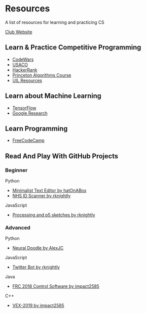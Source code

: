 # Resources
A list of resources for learning and practicing CS

[Club Website](https://bellairecsclub.weebly.com/)

## Learn & Practice Competitive Programming
- [CodeWars](https://codewars.com)
- [USACO](https://usaco.com)
- [HackerRank](https://www.hackerrank.com/)
- [Princeton Algorithms Course](https://www.coursera.org/learn/algorithms-part1)
- [UIL Resources](http://www.uiltexas.org/academics/computer-science/resources)

## Learn about Machine Learning
- [TensorFlow](https://tensorflow.org)
- [Google Research](https://colab.research.google.com)

## Learn Programming
- [FreeCodeCamp](https://www.freecodecamp.org/)

## Read And Play With GitHub Projects

### Beginner
Python
- [Minimalist Text Editor by hatOnABox](https://github.com/hatOnABox/Minimilistic-text-editor)
- [NHS ID Scanner by rknightly](https://github.com/rknightly/nhs-scanner)

JavaScript
- [Processing and p5 sketches by rknightly](https://github.com/rknightly/sketches)

### Advanced
Python
- [Neural Doodle by AlexJC](https://github.com/alexjc/neural-doodle)

JavaScript
- [Twitter Bot by rknightly](https://github.com/rknightly/twit-bot)

Java
- [FRC 2018 Control Software by impact2585](https://github.com/Impact2585/FRC-2018)

C++
- [VEX-2019 by impact2585](https://github.com/Impact2585/VEX2019)
